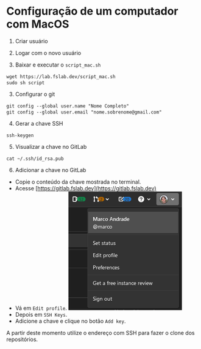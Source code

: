 # Configuração de um computador com MacOS

1) Criar usuário

2) Logar com o novo usuário

3) Baixar e executar o `script_mac.sh`
```
wget https://lab.fslab.dev/script_mac.sh
sudo sh script
```

3) Configurar o git
```
git config --global user.name "Nome Completo"
git config --global user.email "nome.sobrenome@gmail.com"
```

4) Gerar a chave SSH
```
ssh-keygen
```

5) Visualizar a chave no GitLab
```
cat ~/.ssh/id_rsa.pub
```

6) Adicionar a chave no GitLab
- Copie o conteúdo da chave mostrada no terminal.
- Acesse [https://gitlab.fslab.dev](https://gitlab.fslab.dev)
- Vá em `Edit profile`.
![](gitlab-passo1.png)
- Depois em `SSH Keys`.
- Adicione a chave e clique no botão `Add key`.

A partir deste momento utilize o endereço com SSH para fazer o clone dos repositórios.
